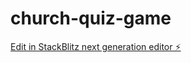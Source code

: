 # church-quiz-game

[Edit in StackBlitz next generation editor ⚡️](https://stackblitz.com/~/github.com/Robertsjgj/church-quiz-game)